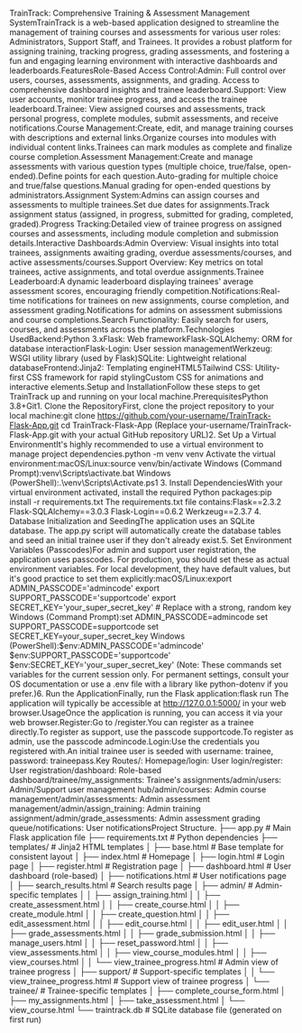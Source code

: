 TrainTrack: Comprehensive Training & Assessment Management SystemTrainTrack is a web-based application designed to streamline the management of training courses and assessments for various user roles: Administrators, Support Staff, and Trainees. It provides a robust platform for assigning training, tracking progress, grading assessments, and fostering a fun and engaging learning environment with interactive dashboards and leaderboards.FeaturesRole-Based Access Control:Admin: Full control over users, courses, assessments, assignments, and grading. Access to comprehensive dashboard insights and trainee leaderboard.Support: View user accounts, monitor trainee progress, and access the trainee leaderboard.Trainee: View assigned courses and assessments, track personal progress, complete modules, submit assessments, and receive notifications.Course Management:Create, edit, and manage training courses with descriptions and external links.Organize courses into modules with individual content links.Trainees can mark modules as complete and finalize course completion.Assessment Management:Create and manage assessments with various question types (multiple choice, true/false, open-ended).Define points for each question.Auto-grading for multiple choice and true/false questions.Manual grading for open-ended questions by administrators.Assignment System:Admins can assign courses and assessments to multiple trainees.Set due dates for assignments.Track assignment status (assigned, in progress, submitted for grading, completed, graded).Progress Tracking:Detailed view of trainee progress on assigned courses and assessments, including module completion and submission details.Interactive Dashboards:Admin Overview: Visual insights into total trainees, assignments awaiting grading, overdue assessments/courses, and active assessments/courses.Support Overview: Key metrics on total trainees, active assignments, and total overdue assignments.Trainee Leaderboard:A dynamic leaderboard displaying trainees' average assessment scores, encouraging friendly competition.Notifications:Real-time notifications for trainees on new assignments, course completion, and assessment grading.Notifications for admins on assessment submissions and course completions.Search Functionality: Easily search for users, courses, and assessments across the platform.Technologies UsedBackend:Python 3.xFlask: Web frameworkFlask-SQLAlchemy: ORM for database interactionFlask-Login: User session managementWerkzeug: WSGI utility library (used by Flask)SQLite: Lightweight relational databaseFrontend:Jinja2: Templating engineHTML5Tailwind CSS: Utility-first CSS framework for rapid stylingCustom CSS for animations and interactive elements.Setup and InstallationFollow these steps to get TrainTrack up and running on your local machine.PrerequisitesPython 3.8+Git1. Clone the RepositoryFirst, clone the project repository to your local machine:git clone https://github.com/your-username/TrainTrack-Flask-App.git
cd TrainTrack-Flask-App
(Replace your-username/TrainTrack-Flask-App.git with your actual GitHub repository URL)2. Set Up a Virtual EnvironmentIt's highly recommended to use a virtual environment to manage project dependencies.python -m venv venv
Activate the virtual environment:macOS/Linux:source venv/bin/activate
Windows (Command Prompt):venv\Scripts\activate.bat
Windows (PowerShell):.\venv\Scripts\Activate.ps1
3. Install DependenciesWith your virtual environment activated, install the required Python packages:pip install -r requirements.txt
The requirements.txt file contains:Flask==2.3.2
Flask-SQLAlchemy==3.0.3
Flask-Login==0.6.2
Werkzeug==2.3.7
4. Database Initialization and SeedingThe application uses an SQLite database. The app.py script will automatically create the database tables and seed an initial trainee user if they don't already exist.5. Set Environment Variables (Passcodes)For admin and support user registration, the application uses passcodes. For production, you should set these as actual environment variables. For local development, they have default values, but it's good practice to set them explicitly:macOS/Linux:export ADMIN_PASSCODE='admincode'
export SUPPORT_PASSCODE='supportcode'
export SECRET_KEY='your_super_secret_key' # Replace with a strong, random key
Windows (Command Prompt):set ADMIN_PASSCODE=admincode
set SUPPORT_PASSCODE=supportcode
set SECRET_KEY=your_super_secret_key
Windows (PowerShell):$env:ADMIN_PASSCODE='admincode'
$env:SUPPORT_PASSCODE='supportcode'
$env:SECRET_KEY='your_super_secret_key'
(Note: These commands set variables for the current session only. For permanent settings, consult your OS documentation or use a .env file with a library like python-dotenv if you prefer.)6. Run the ApplicationFinally, run the Flask application:flask run
The application will typically be accessible at http://127.0.0.1:5000/ in your web browser.UsageOnce the application is running, you can access it via your web browser.Register:Go to /register.You can register as a trainee directly.To register as support, use the passcode supportcode.To register as admin, use the passcode admincode.Login:Use the credentials you registered with.An initial trainee user is seeded with username: trainee, password: traineepass.Key Routes/: Homepage/login: User login/register: User registration/dashboard: Role-based dashboard/trainee/my_assignments: Trainee's assignments/admin/users: Admin/Support user management hub/admin/courses: Admin course management/admin/assessments: Admin assessment management/admin/assign_training: Admin training assignment/admin/grade_assessments: Admin assessment grading queue/notifications: User notificationsProject Structure.
├── app.py                  # Main Flask application file
├── requirements.txt        # Python dependencies
├── templates/              # Jinja2 HTML templates
│   ├── base.html           # Base template for consistent layout
│   ├── index.html          # Homepage
│   ├── login.html          # Login page
│   ├── register.html       # Registration page
│   ├── dashboard.html      # User dashboard (role-based)
│   ├── notifications.html  # User notifications page
│   ├── search_results.html # Search results page
│   ├── admin/              # Admin-specific templates
│   │   ├── assign_training.html
│   │   ├── create_assessment.html
│   │   ├── create_course.html
│   │   ├── create_module.html
│   │   ├── create_question.html
│   │   ├── edit_assessment.html
│   │   ├── edit_course.html
│   │   ├── edit_user.html
│   │   ├── grade_assessments.html
│   │   ├── grade_submission.html
│   │   ├── manage_users.html
│   │   ├── reset_password.html
│   │   ├── view_assessments.html
│   │   ├── view_course_modules.html
│   │   ├── view_courses.html
│   │   └── view_trainee_progress.html # Admin view of trainee progress
│   ├── support/            # Support-specific templates
│   │   └── view_trainee_progress.html # Support view of trainee progress
│   └── trainee/            # Trainee-specific templates
│       ├── complete_course_form.html
│       ├── my_assignments.html
│       ├── take_assessment.html
│       └── view_course.html
└── traintrack.db           # SQLite database file (generated on first run)
